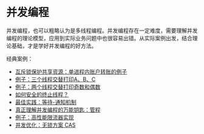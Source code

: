 # 并发编程

并发编程，也可以粗略认为是多线程编程。并发编程存在一定难度，需要理解并发编程的理论模型，应用到实际业务问题中也很容易出错。从实际案例出发，结合理论基础，才是学好并发编程的好方法。

经典案例：

- [互斥锁保护共享资源：单进程内账户转账的例子](interview.md)
- [例子：三个线程交替打印A、B、C](interview-2.md)
- [例子：两个线程交替打印奇数和偶数](interview-3.md)
- [如何安全的终止线程？](interview-4.md)
- [最佳实践：等待-通知机制](interview-5.md)
- [真正理解并发编程的万能钥匙：管程](interview-6.md)
- [例子：高性能限流器实现](interview-7.md)
- [并发优化：无锁方案 CAS](interview-8.md)
